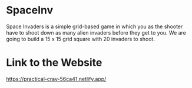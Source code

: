 # SpaceInv

Space Invaders is a simple grid-based game in which you as
 the shooter have to shoot down as many alien invaders before they get to you.
We are going to build a 15 x 15 grid square with 20 invaders to shoot.

# Link to the Website
https://practical-cray-56ca41.netlify.app/
